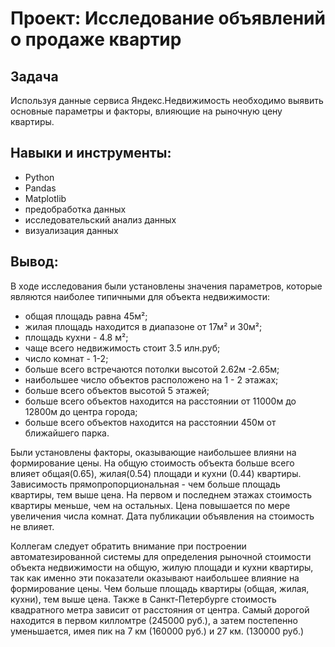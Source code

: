 # Проект: Исследование объявлений о продаже квартир

## Задача

Используя данные сервиса Яндекс.Недвижимость необходимо выявить основные параметры и факторы, влияющие на рыночную цену квартиры.

## Навыки и инструменты:

- Python
- Pandas
- Matplotlib
- предобработка данных
- исследовательский анализ данных
- визуализация данных

## Вывод:

В ходе исследования были установлены значения параметров, которые являются наиболее типичными для объекта недвижимости:

- общая площадь равна 45м²;
- жилая площадь находится в диапазоне от 17м² и 30м²;
- площадь кухни - 4.8 м²;
- чаще всего недвижимость стоит 3.5 илн.руб;
- число комнат - 1-2;
- больше всего встречаются потолки высотой 2.62м -2.65м;
- наибольшее число объектов расположено на 1 - 2 этажах;
- больше всего объектов высотой 5 этажей;
- больше всего объектов находится на расстоянии от 11000м до 12800м до центра города;
- больше всего объектов находится на расстоянии 450м от ближайшего парка.

Были установлены факторы, оказывающие наибольшее влияни на формирование цены. На общую стоимость объекта больше всего влияет общая(0.65), жилая(0.54) площади и кухни (0.44) квартиры. Зависимость прямопропорциональная - чем больше площадь квартиры, тем выше цена. На первом и последнем этажах стоимость квартиры меньше, чем на остальных. Цена повышается по мере увеличения числа комнат. Дата публикации объявления на стоимость не влияет.

Коллегам следует обратить внимание при построении автоматезированной системы для определения рыночной стоимости объекта недвижимости на общую, жилую площади и кухни квартиры, так как именно эти показатели оказывают наибольшее влияние на формирование цены. Чем больше площадь квартиры (общая, жилая, кухни), тем выше цена. Также в Санкт-Петербурге стоимость квадратного метра зависит от расстояния от центра. Самый дорогой находится в первом килломтре (245000 руб.), а затем постепенно уменьшается, имея пик на 7 км (160000 руб.) и 27 км. (130000 руб.)

